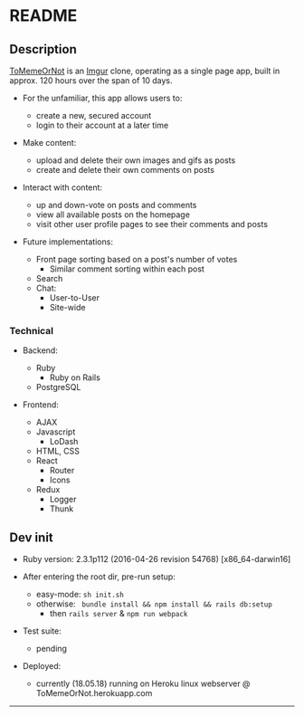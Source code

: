 # README


## Description


<a href="https://tomemeornot.herokuapp.com/" target="_blank">ToMemeOrNot</a> is an [Imgur](https://www.imgur.com) clone, operating as a single page app, built in approx. 120 hours over the span of 10 days.

* For the unfamiliar, this app allows users to:
    * create a new, secured account
    * login to their account at a later time


*  Make content:
    * upload and delete their own images and gifs as posts
    * create and delete their own comments on posts


*  Interact with content:
    * up and down-vote on posts and comments
    * view all available posts on the homepage
    * visit other user profile pages to see their comments and posts


* Future implementations:
  * Front page sorting based on a post's number of votes
    * Similar comment sorting within each post
  * Search
  * Chat:
    * User-to-User
    * Site-wide

### Technical
  * Backend:
    * Ruby
      * Ruby on Rails
    * PostgreSQL


  * Frontend:
    * AJAX
    * Javascript
      * LoDash
    * HTML, CSS
    * React
      * Router
      * Icons
    * Redux
      * Logger
      * Thunk

## Dev init

* Ruby version: 2.3.1p112 (2016-04-26 revision 54768) [x86_64-darwin16]

* After entering the root dir, pre-run setup:
  * easy-mode:
  `sh init.sh`
  * otherwise:
  ` bundle install && npm install && rails db:setup`
    * then `rails server` & `npm run webpack`


* Test suite:
  * pending


* Deployed:
  * currently (18.05.18) running on Heroku linux webserver @ ToMemeOrNot.herokuapp.com

***
